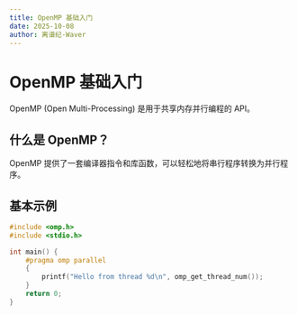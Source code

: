 ```yaml
---
title: OpenMP 基础入门
date: 2025-10-08
author: 离谱纪-Waver
---
```


# OpenMP 基础入门

OpenMP (Open Multi-Processing) 是用于共享内存并行编程的 API。

## 什么是 OpenMP？

OpenMP 提供了一套编译器指令和库函数，可以轻松地将串行程序转换为并行程序。

## 基本示例
```c
#include <omp.h>
#include <stdio.h>

int main() {
    #pragma omp parallel
    {
        printf("Hello from thread %d\n", omp_get_thread_num());
    }
    return 0;
}